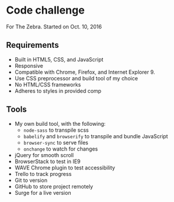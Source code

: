 # Code challenge
For The Zebra. Started on Oct. 10, 2016

## Requirements
* Built in HTML5, CSS, and JavaScript
* Responsive
* Compatible with Chrome, Firefox, and Internet Explorer 9.
* Use CSS preprocessor and build tool of my choice
* No HTML/CSS frameworks
* Adheres to styles in provided comp

## Tools
* My own build tool, with the following:
  * `node-sass` to transpile scss
  * `babelify` and `browserify` to transpile and bundle JavaScript
  * `browser-sync` to serve files
  * `onchange` to watch for changes
* jQuery for smooth scroll
* BrowserStack to test in IE9
* WAVE Chrome plugin to test accessibility
* Trello to track progress
* Git to version
* GitHub to store project remotely
* Surge for a live version
